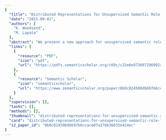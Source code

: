 ```yaml
---
{
  "title": "Distributed Representations for Unsupervised Semantic Role Labeling",
  "date": "2015-09-01",
  "authors": [
    "K. Woodsend",
    "M. Lapata"
  ],
  "abstract": "We present a new approach for unsupervised semantic role labeling that leverages distributed representations. We induce embeddings to represent a predicate, its arguments and their complex interdependence. Argument embeddings are learned from surrounding contexts involving the predicate and neighboring arguments, while predicate embeddings are learned from argument contexts. The induced representations are clustered into roles using a linear programming formulation of hierarchical clustering, where we can model task-specific knowledge. Experiments show improved performance over previous unsupervised semantic role labeling approaches and other distributed word representation models.",
  "links": [
    {
      "resource": "PDF",
      "icon": "pdf",
      "url": "https://pdfs.semanticscholar.org/c69c/c22e6e973607296992afb038b5b96f6d18a9.pdf"
    },
    {
      "resource": "Semantic Scholar",
      "icon": "semanticscholar",
      "url": "https://www.semanticscholar.org/paper/8b0c024500db697b6ccace87a376b36835e424ec"
    }
  ],
  "supervision": [],
  "tasks": [],
  "methods": [],
  "thumbnail": "distributed-representations-for-unsupervised-semantic-role-labeling-thumb.jpg",
  "card": "distributed-representations-for-unsupervised-semantic-role-labeling-card.jpg",
  "s2_paper_id": "8b0c024500db697b6ccace87a376b36835e424ec"
}
---
```


